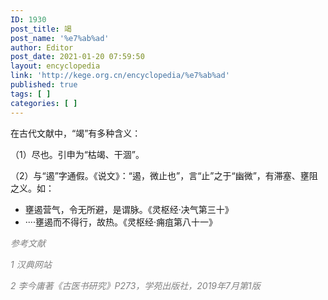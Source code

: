 ```yaml
---
ID: 1930
post_title: 竭
post_name: '%e7%ab%ad'
author: Editor
post_date: 2021-01-20 07:59:50
layout: encyclopedia
link: 'http://kege.org.cn/encyclopedia/%e7%ab%ad'
published: true
tags: [ ]
categories: [ ]
---
```

在古代文献中，“竭”有多种含义：

（1）尽也。引申为“枯竭、干涸”。

（2）与“遏”字通假。《说文》：“遏，微止也”，言“止”之于“幽微”，有滞塞、壅阻之义。如：
<ul>
 	<li>壅遏营气，令无所避，是谓脉。《灵枢经·决气第三十》</li>
 	<li>····壅遏而不得行，故热。《灵枢经·痈疽第八十一》</li>
</ul>
<span style="color: #808080;"><em>参考文献</em></span>

<span style="color: #808080;"><em>1 汉典网站</em></span>

<span style="color: #808080;"><em>2 李今庸著《古医书研究》P273，学苑出版社，2019年7月第1版</em></span>